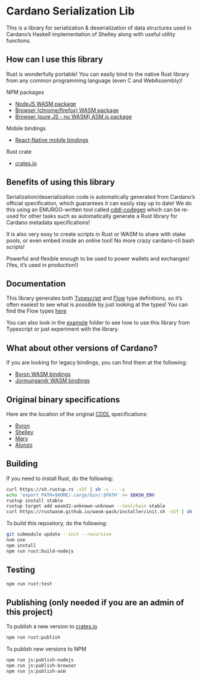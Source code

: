 # Cardano Serialization Lib

This is a library for serialization & deserialization of data structures
used in Cardano’s Haskell implementation of Shelley along with useful
utility functions.

## How can I use this library

Rust is wonderfully portable! You can easily bind to the native Rust
library from any common programming language (even C and WebAssembly)!

NPM packages

-  [NodeJS WASM package](https://www.npmjs.com/package/@emurgo/cardano-serialization-lib-nodejs)
-  [Browser (chrome/firefox) WASM package](https://www.npmjs.com/package/@emurgo/cardano-serialization-lib-browser)
-  [Browser (pure JS - no WASM) ASM.js package](https://www.npmjs.com/package/@emurgo/cardano-serialization-lib-asmjs)

Mobile bindings

-  [React-Native mobile bindings](https://github.com/Emurgo/react-native-haskell-shelley)

Rust crate

- [crates.io](https://crates.io/crates/cardano-serialization-lib)


## Benefits of using this library

Serialization/deserialization code is automatically generated from
Cardano’s official specification, which guarantees it can easily stay up
to date! We do this using an EMURGO-written tool called [cddl-codegen](https://github.com/Emurgo/cddl-codegen)
which can be re-used for other tasks such as automatically generate a
Rust library for Cardano metadata specifications!

It is also very easy to create scripts in Rust or WASM to share with
stake pools, or even embed inside an online tool! No more crazy
cardano-cli bash scripts!

Powerful and flexible enough to be used to power wallets and exchanges!
(Yes, it’s used in production!)

## Documentation

This library generates both [Typescript](https://www.typescriptlang.org/) and [Flow](https://flow.org/) type definitions,
so it’s often easiest to see what is possible by just looking at the
types! You can find the Flow types [here](../rust/pkg/cardano_serialization_lib.js.flow)

You can also look in the [example](../example) folder to see how to use this
library from Typescript or just experiment with the library.

## What about other versions of Cardano?

If you are looking for legacy bindings, you can find them at the
following:

-  [Byron WASM bindings](https://github.com/input-output-hk/js-cardano-wasm/tree/master/cardano-wallet)
-  [Jormungandr WASM bindings](https://github.com/emurgo/js-chain-libs)

## Original binary specifications

Here are the location of the original [CDDL](http://cbor.io/tools.html) specifications:

- [Byron](https://github.com/input-output-hk/cardano-ledger-specs/tree/master/byron/cddl-spec
)
- [Shelley](https://github.com/input-output-hk/cardano-ledger-specs/tree/master/shelley/chain-and-ledger/shelley-spec-ledger-test/cddl-files)
- [Mary](https://github.com/input-output-hk/cardano-ledger-specs/tree/master/shelley-ma/shelley-ma-test/cddl-files)
- [Alonzo](https://github.com/input-output-hk/cardano-ledger-specs/tree/master/alonzo/test/cddl-files)

## Building

If you need to install Rust, do the following:

```bash
curl https://sh.rustup.rs -sSf | sh -s -- -y
echo 'export PATH=$HOME/.cargo/bin/:$PATH' >> $BASH_ENV
rustup install stable
rustup target add wasm32-unknown-unknown --toolchain stable
curl https://rustwasm.github.io/wasm-pack/installer/init.sh -sSf | sh
```

To build this repository, do the following:

```bash
git submodule update --init --recursive
nvm use
npm install
npm run rust:build-nodejs
```

## Testing

```bash
npm run rust:test
```

## Publishing (only needed if you are an admin of this project)

To publish a new version to [crates.io](https://crates.io)

```bash
npm run rust:publish
```

To publish new versions to NPM

```bash
npm run js:publish-nodejs
npm run js:publish-browser
npm run js:publish-asm
```
